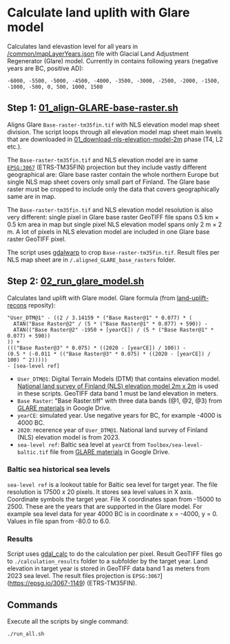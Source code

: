 # Calculate land uplith with Glare model

Calculates land elevastion level for all years in [/common/mapLayerYears.json](../../common/mapLayerYears.json) file with Glacial Land Adjustment Regenerator (Glare) model. Currently in contains following years (negative years are BC, positive AD):

```
-6000, -5500, -5000, -4500, -4000, -3500, -3000, -2500, -2000, -1500, -1000, -500, 0, 500, 1000, 1500
```

## Step 1: [01_align-GLARE-base-raster.sh](./01_align-GLARE-base-raster.sh)

Aligns Glare `Base-raster-tm35fin.tif` with NLS elevation model map sheet division. The script loops through all elevation model map sheet main levels that are downloaded in [01_download-nls-elevation-model-2m](../../01_download-nls-elevation-model-2m/README.md) phase (T4, L2 etc.).

The `Base-raster-tm35fin.tif` and NLS elevation model are in same [`EPSG:3067`](https://epsg.io/3067-1149) (ETRS-TM35FIN) projection but they include vastly different geographical are: Glare base raster contain the whole northern Europe but single NLS map sheet covers only small part of Finland. The Glare base raster must be cropped to include only the data that covers geographically same are in map.

The `Base-raster-tm35fin.tif` and NLS elevation model resolution is also very different: single pixel in Glare base raster GeoTIFF file spans 0.5 km × 0.5 km area in map but single pixel NLS elevation model spans only 2 m × 2 m. A lot of pixels in NLS elevation model are included in one Glare base raster GeoTIFF pixel.

The script uses [gdalwarp](https://gdal.org/en/stable/programs/gdalwarp.html) to crop `Base-raster-tm35fin.tif`. Result files per NLS map sheet are in `/.aligned_GLARE_base_rasters` folder.

## Step 2: [02_run_glare_model.sh](./02_run_glare_model.sh)

Calculates land uplift with Glare model. Glare formula (from [land-uplift-recons](https://github.com/Hakonaki/land-uplift-recons) reposity):

```
"User_DTM@1" - ((2 / 3.14159 * ("Base Raster@1" * 0.077) * (
  ATAN("Base Raster@2" / (5 * ("Base Raster@1" * 0.077) + 590)) -
  ATAN(("Base Raster@2" -1950 + [yearCE]) / (5 * ("Base Raster@1" * 0.077) + 590))
)) +
((("Base Raster@3" * 0.075) * ((2020 - [yearCE]) / 100)) -
(0.5 * (-0.011 * (("Base Raster@3" * 0.075) * ((2020 - [yearCE]) / 100) ^ 2)))))
- [sea-level ref]
```

- `User_DTM@1`: Digital Terrain Models (DTM) that contains elevation model. [National land survey of Finland (NLS) elevation model 2m x 2m](https://www.maanmittauslaitos.fi/en/maps-and-spatial-data/datasets-and-interfaces/product-descriptions/elevation-model-2-m) is used in these scripts. GeoTIFF data band 1 must be land elevation in meters.
- `Base Raster`: "Base Raster.tiff" with three data bands (@1, @2, @3) from [GLARE materials](https://drive.google.com/drive/folders/184nPIZuX83gr3Yd6tVBGXCkpUysNY-CO) in Google Drive.
- `yearCE`: simulated year. Use negative years for BC, for example -4000 is 4000 BC.
- `2020`: recerence year of `User_DTM@1`. National land survey of Finland (NLS) elevation model is from 2023.
- `sea-level ref`: Baltic sea level at `yearCE` from `Toolbox/sea-level-baltic.tif` file from [GLARE materials](https://drive.google.com/drive/folders/184nPIZuX83gr3Yd6tVBGXCkpUysNY-CO) in Google Drive.

### Baltic sea historical sea levels

`sea-level ref` is a lookout table for Baltic sea level for target year. The file resolution is 17500 x 20 pixels. It stores sea level values in X axis. Coordinate symbols the target year. File X coordinates span from -15000 to 2500. These are the years that are supported in the Glare model. For example sea level data for year 4000 BC is in coordinate x = -4000, y = 0. Values in file span from -80.0 to 6.0.

### Results

Script uses [gdal_calc](https://gdal.org/en/stable/programs/gdal_calc.html) to do the calculation per pixel. Result GeoTIFF files go to `./calculation_results` folder to a subfolder by the target year. Land elevation in target year is stored in GeoTIFF data band 1 as meters from 2023 sea level. The result files projection is `EPSG:3067`](https://epsg.io/3067-1149) (ETRS-TM35FIN).

## Commands

Execute all the scripts by single command:

```bash
./run_all.sh
```
